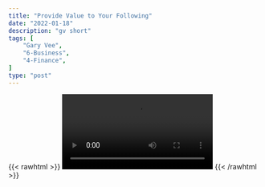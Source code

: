 ```yaml
---
title: "Provide Value to Your Following"
date: "2022-01-18"
description: "gv short"
tags: [
    "Gary Vee",
    "6-Business",
    "4-Finance",
]
type: "post"
---
```

{{< rawhtml >}}
    <video width="auto" height="auto" controls>
        <source src="https://clips.dev00ps.com/Gary%20Vee/for_them.mp4" type="video/mp4"> 
    </video>
{{< /rawhtml >}}